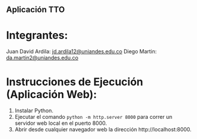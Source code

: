 ## Aplicación TTO

# Integrantes:

Juan David Ardila: jd.ardila12@uniandes.edu.co
Diego Martin: da.martin2@uniandes.edu.co

# Instrucciones de Ejecución (Aplicación Web):

1. Instalar Python.
2. Ejecutar el comando `python -m http.server 8000` para correr un servidor web local en el puerto 8000.
3. Abrir desde cualquier navegador web la dirección http://localhost:8000.
